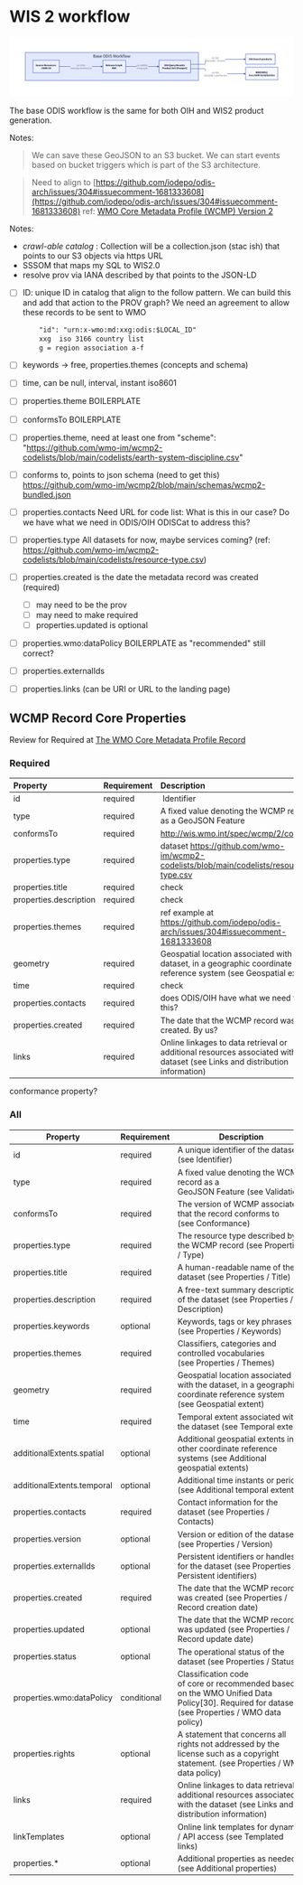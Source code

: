 # WIS 2 workflow

![flow.png](flow.png)

The base ODIS workflow is the same for both OIH and WIS2 product generation.

Notes:

> We can save these GeoJSON to an S3 bucket.  We can start events based on bucket triggers which is 
> part of the S3 architecture.  

> Need to align to [https://github.com/iodepo/odis-arch/issues/304#issuecomment-1681333608](https://github.com/iodepo/odis-arch/issues/304#issuecomment-1681333608)   ref: [WMO Core Metadata Profile (WCMP) Version 2
](https://wmo-im.github.io/wcmp2/standard/wcmp2-DRAFT.html)

Notes:
* _crawl-able catalog_ : Collection will be a collection.json (stac ish) that points to our S3 objects via https URL
* SSSOM that maps my SQL to WIS2.0 
* resolve prov via IANA described by that points to the JSON-LD

- [ ] ID:  unique ID in catalog that align to the follow pattern.  We can build this and
  add that action to the PROV graph?  We need an agreement to allow these records to be sent to WMO 
  ``` 
      "id": "urn:x-wmo:md:xxg:odis:$LOCAL_ID"
      xxg  iso 3166 country list
      g = region association a-f  
  ```
- [ ] keywords -> free, properties.themes (concepts and schema)
- [ ] time, can be null, interval, instant  iso8601
- [ ] properties.theme BOILERPLATE
- [ ] conformsTo BOILERPLATE
- [ ] properties.theme, need at least one from   "scheme": "https://github.com/wmo-im/wcmp2-codelists/blob/main/codelists/earth-system-discipline.csv"
- [ ] conforms to, points to json schema  (need to get this)   https://github.com/wmo-im/wcmp2/blob/main/schemas/wcmp2-bundled.json  
- [ ] properties.contacts  Need URL for code list: What is this in our case? Do we have what we need in ODIS/OIH ODISCat to address this?
- [ ] properties.type All datasets for now, maybe services coming? (ref: https://github.com/wmo-im/wcmp2-codelists/blob/main/codelists/resource-type.csv)
- [ ] properties.created is the date the metadata record was created (required) 
	- [ ] may need to be the prov
	- [ ] may need to make required
    - [ ] properties.updated is optional
- [ ] properties.wmo:dataPolicy  BOILERPLATE as "recommended"   still correct?
- [ ] properties.externalIds  
- [ ] properties.links (can be URI or URL to the landing page)


## WCMP Record Core Properties

Review for Required at [The WMO Core Metadata Profile Record](https://wmo-im.github.io/wcmp2/standard/wcmp2-DRAFT.html#_overview_2)

### Required

| Property               | Requirement   | Description                                                                                                                    |
|:-----------------------|:--------------|:-------------------------------------------------------------------------------------------------------------------------------|
| id                     | required      |  Identifier                                                                                                                    |
| type                   | required      | A fixed value denoting the WCMP record as a GeoJSON Feature                                                                    |
| conformsTo             | required      | http://wis.wmo.int/spec/wcmp/2/conf/core                                                                                       |
| properties.type        | required      | dataset   https://github.com/wmo-im/wcmp2-codelists/blob/main/codelists/resource-type.csv                                      |
| properties.title       | required      | check                                                                                                                          |
| properties.description | required      | check                                                                                                                          |
| properties.themes      | required      | ref example at https://github.com/iodepo/odis-arch/issues/304#issuecomment-1681333608                                          |
| geometry               | required      | Geospatial location associated with the dataset, in a geographic coordinate reference system (see Geospatial extent)           |
| time                   | required      | check                                                                                                                          |
| properties.contacts    | required      | does ODIS/OIH have what we need for this?                                                                                      |
| properties.created     | required      | The date that the WCMP record was created.  By us?                                                                             |
| links                  | required      | Online linkages to data retrieval or additional resources associated with the dataset (see Links and distribution information) |

conformance property?


### All


| Property | Requirement | Description |
|---|---|---|
| id | required | A unique identifier of the dataset (see Identifier) |
| type | required | A fixed value denoting the WCMP record as a GeoJSON Feature (see Validation) |
| conformsTo | required | The version of WCMP associated that the record conforms to (see Conformance) |
| properties.type | required | The resource type described by the WCMP record (see Properties / Type) |
| properties.title | required | A human-readable name of the dataset (see Properties / Title) |
| properties.description | required | A free-text summary description of the dataset (see Properties / Description) |
| properties.keywords | optional | Keywords, tags or key phrases (see Properties / Keywords) |
| properties.themes | required | Classifiers, categories and controlled vocabularies (see Properties / Themes) |
| geometry | required | Geospatial location associated with the dataset, in a geographic coordinate reference system (see Geospatial extent) |
| time | required | Temporal extent associated with the dataset (see Temporal extent) |
| additionalExtents.spatial | optional | Additional geospatial extents in other coordinate reference systems (see Additional geospatial extents) |
| additionalExtents.temporal | optional | Additional time instants or periods (see Additional temporal extents) |
| properties.contacts | required | Contact information for the dataset (see Properties / Contacts) |
| properties.version | optional | Version or edition of the dataset (see Properties / Version) |
| properties.externalIds | optional | Persistent identifiers or handles for the dataset (see Properties / Persistent identifiers) |
| properties.created | required | The date that the WCMP record was created (see Properties / Record creation date) |
| properties.updated | optional | The date that the WCMP record was updated (see Properties / Record update date) |
| properties.status | optional | The operational status of the dataset (see Properties / Status) |
| properties.wmo:dataPolicy | conditional | Classification code of core or recommended based on the WMO Unified Data Policy[30]. Required for datasets (see Properties / WMO data policy) |
| properties.rights | optional | A statement that concerns all rights not addressed by the license such as a copyright statement. (see Properties / WMO data policy) |
| links | required | Online linkages to data retrieval or additional resources associated with the dataset (see Links and distribution information) |
| linkTemplates | optional | Online link templates for dynamic / API access (see Templated links) |
| properties.* | optional | Additional properties as needed (see Additional properties) |
